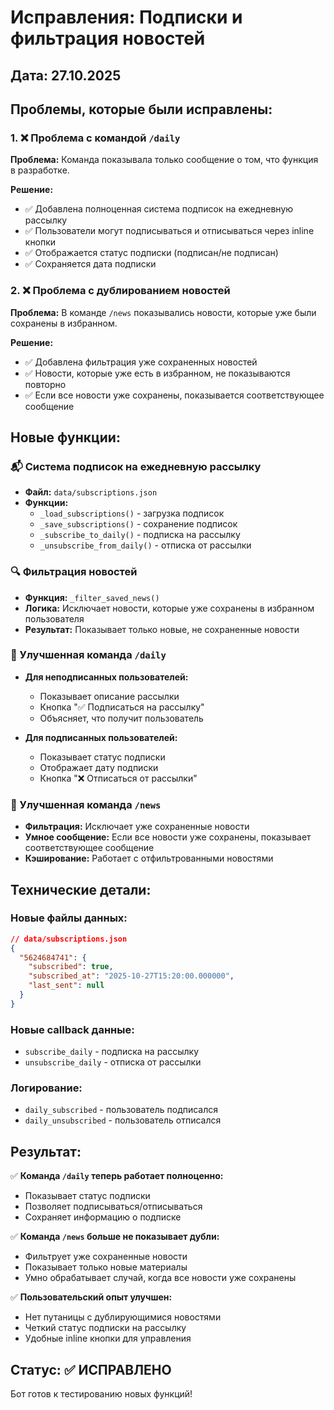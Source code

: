 # Исправления: Подписки и фильтрация новостей

## Дата: 27.10.2025

## Проблемы, которые были исправлены:

### 1. ❌ Проблема с командой `/daily`
**Проблема:** Команда показывала только сообщение о том, что функция в разработке.

**Решение:** 
- ✅ Добавлена полноценная система подписок на ежедневную рассылку
- ✅ Пользователи могут подписываться и отписываться через inline кнопки
- ✅ Отображается статус подписки (подписан/не подписан)
- ✅ Сохраняется дата подписки

### 2. ❌ Проблема с дублированием новостей
**Проблема:** В команде `/news` показывались новости, которые уже были сохранены в избранном.

**Решение:**
- ✅ Добавлена фильтрация уже сохраненных новостей
- ✅ Новости, которые уже есть в избранном, не показываются повторно
- ✅ Если все новости уже сохранены, показывается соответствующее сообщение

## Новые функции:

### 📬 Система подписок на ежедневную рассылку
- **Файл:** `data/subscriptions.json`
- **Функции:**
  - `_load_subscriptions()` - загрузка подписок
  - `_save_subscriptions()` - сохранение подписок
  - `_subscribe_to_daily()` - подписка на рассылку
  - `_unsubscribe_from_daily()` - отписка от рассылки

### 🔍 Фильтрация новостей
- **Функция:** `_filter_saved_news()`
- **Логика:** Исключает новости, которые уже сохранены в избранном пользователя
- **Результат:** Показывает только новые, не сохраненные новости

### 🎯 Улучшенная команда `/daily`
- **Для неподписанных пользователей:**
  - Показывает описание рассылки
  - Кнопка "✅ Подписаться на рассылку"
  - Объясняет, что получит пользователь

- **Для подписанных пользователей:**
  - Показывает статус подписки
  - Отображает дату подписки
  - Кнопка "❌ Отписаться от рассылки"

### 🎯 Улучшенная команда `/news`
- **Фильтрация:** Исключает уже сохраненные новости
- **Умное сообщение:** Если все новости уже сохранены, показывает соответствующее сообщение
- **Кэширование:** Работает с отфильтрованными новостями

## Технические детали:

### Новые файлы данных:
```json
// data/subscriptions.json
{
  "5624684741": {
    "subscribed": true,
    "subscribed_at": "2025-10-27T15:20:00.000000",
    "last_sent": null
  }
}
```

### Новые callback данные:
- `subscribe_daily` - подписка на рассылку
- `unsubscribe_daily` - отписка от рассылки

### Логирование:
- `daily_subscribed` - пользователь подписался
- `daily_unsubscribed` - пользователь отписался

## Результат:

✅ **Команда `/daily` теперь работает полноценно:**
- Показывает статус подписки
- Позволяет подписываться/отписываться
- Сохраняет информацию о подписке

✅ **Команда `/news` больше не показывает дубли:**
- Фильтрует уже сохраненные новости
- Показывает только новые материалы
- Умно обрабатывает случай, когда все новости уже сохранены

✅ **Пользовательский опыт улучшен:**
- Нет путаницы с дублирующимися новостями
- Четкий статус подписки на рассылку
- Удобные inline кнопки для управления

## Статус: ✅ ИСПРАВЛЕНО

Бот готов к тестированию новых функций!
